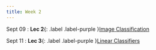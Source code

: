 ```yaml
---
title: Week 2
---
```


Sept 09
: **Lec 2**{: .label .label-purple }[Image Classification](/CSCI5980-F24-DeepRob/slides/minn_deeprob_f24_02_image_classification.pdf)


Sept 11
: **Lec 3**{: .label .label-purple }[Linear Classifiers]()
